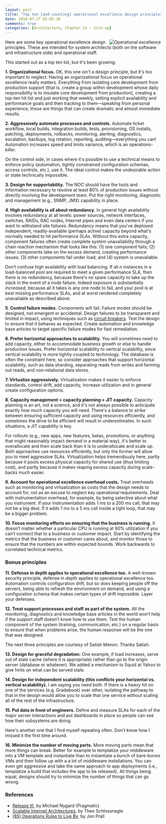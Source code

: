 ```yaml
---
layout: post
title: "Top ten [and counting] operational excellence design principles"
date: 2010-07-27 01:05:26
comments: true
categories: [Architecture, Chapter 14 - Site-up]
---
```

<a href="http://www.flickr.com/photos/kim_scarborough/147973192/"><img src="http://springinpractice.s3.amazonaws.com/blog/images/noc.jpg" alt="Operational excellence" align="right" /></a>

Here are some key operational excellence design principles. These are intended for system architects (both on the software and infrastructure side) and operational staff.

This started out as a top ten list, but it's been growing.

<strong>1. Organizational focus.</strong> OK, this one isn't a design principle, but it's too important to neglect. Having an organizational focus on operational excellence really matters. Everything from isolating core development from production support (that is, create a group within development whose daily responsibility is to insulate core development from production), creating a top-ten hit list and just working that weekly, setting explicit availability and performance goals and then tracking to them&mdash;speaking from personal experience, those are things that can create dramatic and almost immediate results.

<strong>2. Aggressively automate processes and controls.</strong> Automate ticket workflow, local builds, integration builds, tests, provisioning, OS installs, patching, deployments, rollbacks, monitoring, alerting, diagnostics, escalation, backups, log rotation, reporting, auditing&mdash;everything you can! Automation increases speed and limits variance, which is an operations-killer.

On the control side, in cases where it's possible to use a technical means to enforce policy (automation, tightly constrained configuration schemas, access controls, etc.), use it. The ideal control makes the undesirable action or state technically impossible.

<strong>3. Design for supportability.</strong> The NOC should have the tools and information necessary to resolve at least 80% of production issues without directly involving the development team. Put the right monitoring, diagnostic and management (e.g., SNMP, JMX) capability in place.

<strong>4. High availability is all about redundancy.</strong> In general high availability involves redundancy at all levels: power sources, network interfaces, switches, RAIDs, RAC nodes, Internet pipes and even data centers if you want to withstand site failures. Redundancy means that you've deployed independent, readily-available (perhaps active) capacity beyond what's normally needed to hit performance SLAs. Without this extra capacity, component failures often create complete system unavailability through a chain reaction mechanism that looks like this: (1) one component fails; (2) other components take on the excess demand, creating performance issues; (3) other components fail under load; and (4) system is unavailable.

Don’t confuse high availability with load balancing. If all <em>n</em> instances in a load-balanced pool are required to meet a given performance SLA, then there is no redundancy, because there's no spare capacity to take up the slack in the event of a node failure. Indeed exposure is substantially <em>increased</em>, because all it takes is any one node to fail, and your pool is at best missing performance SLAs, and at worst rendered completely unavailable as described above.

<strong>5. Control failure modes.</strong> Components will fail. Failure modes should be designed, not emergent or accidental. Design failures to be transparent and limited in impact, using techniques such as <a href="http://springinpractice.com/2010/07/06/annotation-based-circuit-breakers-with-spring/">circuit breakers</a>. Test the design to ensure that it behaves as expected. Create automation and knowledge base articles to target specific failure modes for fast remediation.

<strong>6. Prefer horizontal approaches to scalability.</strong> You will sometimes need to add capacity, either to accommodate business growth or else to handle production issues. Prefer horizontal scalability to vertical scalability, since vertical scalability is more tightly coupled to technology. The database is often the constraint here, so consider approaches that support horizontal scalability, such as data sharding, separating reads from writes and farming out reads, and non-relational data stores.

<strong>7. Virtualize aggressively.</strong> Virtualization makes it easier to enforce standards, control drift, add capacity, increase utilization and in general create configuration options.

<strong>8. Capacity management = capacity planning + JIT capacity.</strong> Capacity planning is an art, not a science, and it's not always possible to anticipate exactly how much capacity you will need. There's a balance to strike between ensuring sufficient capacity and using resources efficiently, and sometimes the drive to be efficient will result in underestimates. In such situations, a JIT capability is key.

For rollouts (e.g., new apps, new features, betas, promotions, or anything that might reasonably impact demand in a material way), it's better to overallocate and then scale back than it is to underallocate and scale up. Both approaches use resources efficiently, but only the former will allow you to meet aggressive SLAs. Virtualization helps tremendously here, partly because it pools excess physical capacity for shared use (thus limiting cost), and partly because it makes reaping excess capacity during scale-backs much easier.

<strong>9. Account for operational excellence overhead costs.</strong> Treat overheads such as monitoring and virtualization as costs that the design needs to account for, not as an excuse to neglect key operational requirements. Deal with instrumentation overhead, for example, by being selective about what you instrument. If your instrumentation adds 1 ms to a 200 ms call, that may not be a big deal. If it adds 1 ms to a 5 ms call inside a tight loop, that may be a bigger problem. 

<strong>10. Focus monitoring efforts on ensuring that the business is running.</strong> It doesn’t matter whether a particular CPU is running at 90% utilization if you can’t connect that to a business or customer impact. Start by identifying the metrics that the business or customer cares about, and monitor those to ensure that the numbers are within expected bounds. Work backwards to correlated technical metrics.

<h3>Bonus principles</h3>

<strong>11. Defense in depth applies to operational excellence too.</strong> A well-known security principle, defense in depth applies to operational excellence too. Automation controls configuration drift, but so does keeping people off the servers, being able to refresh the environment on demand, and using a configuration schema that makes certain types of drift impossible. Layer your defenses.

<strong>12. Treat support processes and staff as part of the system.</strong> All the monitoring, diagnostics and knowledge base articles in the world won’t help if the support staff doesn’t know how to use them. Test the human component of the system (training, communication, etc.) on a regular basis to ensure that when problems arise, the human response will be the one that was designed.

The next three principles are courtesy of Satish Menon. Thanks Satish.

<strong>13. Design for graceful degradation:</strong> One example, if load increases, serve out of stale cache (where it is appropriate) rather than go to the origin server (database or whatever). We added a mechanism to Squid at Yahoo to give hints on what can be served stale.

<strong>14. Design for independent scalability (this conflicts your horizontal vs. vertical scalability).</strong> I am saying you need both. If there is a heavy hit on one of the services (e.g. Gradebook) over other, isolating the pathway to that in the design would allow you to scale that one service without scaling all of the rest of the infrastructure.

<strong>15. Put data in front of engineers.</strong> Define and measure SLAs for each of the major server interactions and put dashboards in place so people can see how their subsystems are doing.

Here's another one that I find myself repeating often. Don't know how I missed it the first time around.

<strong>16. Minimize the number of moving parts.</strong> More moving parts mean that more things can break. Better for example to templatize your middleware into a VM template and instantiate than to instantiate a bunch of bare-bones VMs and then follow up with a a lot of middleware installations. You can even get aggressive and take the same approach to app deployments (i.e., templatize a build that includes the app to be released). All things being equal, designs should try to minimize the number of things that can go wrong.

<h3>References</h3>

<ul>
	<li><a href="http://www.pragprog.com/titles/mnee/release-it">Release It!</a>, by Michael Nygard (Pragmatic)</li>
	<li><a href="http://www.amazon.com/Scalable-Internet-Architectures-Theo-Schlossnagle/dp/067232699X">Scalable Internet Architectures</a>, by Theo Schlossnagle</li>
	<li><a href="http://jprall.vox.com/library/post/85-operations-rules-to-live-by.html">(85) Operations Rules to Live By</a>, by Jon Prall</li>
</ul>


